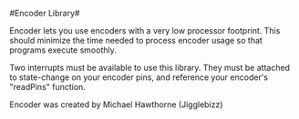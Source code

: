 #Encoder Library#

Encoder lets you use encoders with a very low processor footprint. This should minimize the time needed to process encoder usage so that programs execute smoothly.

Two interrupts must be available to use this library. They must be attached to state-change on your encoder pins, and reference your encoder's "readPins" function.

Encoder was created by Michael Hawthorne (Jigglebizz)